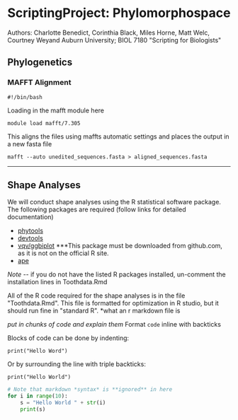 # ScriptingProject: Phylomorphospace
Authors: Charlotte Benedict, Corinthia Black, Miles Horne, Matt Welc, Courtney Weyand
Auburn University; BIOL 7180 "Scripting for Biologists"

## Phylogenetics

### MAFFT Alignment

```#!/bin/bash```

Loading in the mafft module here

```module load mafft/7.305```
  
This aligns the files using maffts automatic settings and places the output in a new fasta file

```mafft --auto unedited_sequences.fasta > aligned_sequences.fasta```

---
## Shape Analyses

We will conduct shape analyses using the R statistical software package. The following packages are required 
(follow links for detailed documentation)
-	[phytools](https://cran.r-project.org/web/packages/phytools/index.html)
-	[devtools](https://cran.r-project.org/web/packages/devtools/index.html)
-	[vqv/ggbiplot](https://github.com/vqv/ggbiplot) ***This package must be downloaded from github.com, 
as it is not on the official R site.
-	[ape](https://cran.r-project.org/web/packages/ape/index.html) 

*Note* -- if you do not have the listed R packages installed, un-comment the installation lines in 
Toothdata.Rmd

All of the R code required for the shape analyses is in the file 
"Toothdata.Rmd".
This file is formatted for optimization in R studio, but it should run fine 
in "standard R". 
*what an r markdown file is

*put in chunks of code and explain them*
Format `code` inline with backticks

Blocks of code can be done by indenting:

    print("Hello Word")

Or by surrounding the line with triple backticks:

```
print("Hello World")
```

```python
# Note that markdown *syntax* is **ignored** in here
for i in range(10):
    s = "Hello World " + str(i)
    print(s)
```
